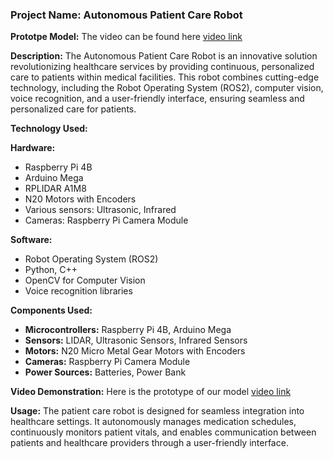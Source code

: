 ### Project Name: Autonomous Patient Care Robot

**Prototpe Model:**
The video can be found here [video link](https://youtu.be/6Nv3aHWfnFs)


**Description:** 
The Autonomous Patient Care Robot is an innovative solution revolutionizing healthcare services by providing continuous, personalized care to patients within medical facilities. This robot combines cutting-edge technology, including the Robot Operating System (ROS2), computer vision, voice recognition, and a user-friendly interface, ensuring seamless and personalized care for patients.

**Technology Used:** 

**Hardware:**
- Raspberry Pi 4B
- Arduino Mega
- RPLIDAR A1M8
- N20 Motors with Encoders
- Various sensors: Ultrasonic, Infrared
- Cameras: Raspberry Pi Camera Module

**Software:**
- Robot Operating System (ROS2)
- Python, C++
- OpenCV for Computer Vision
- Voice recognition libraries

**Components Used:** 
- **Microcontrollers:** Raspberry Pi 4B, Arduino Mega
- **Sensors:** LIDAR, Ultrasonic Sensors, Infrared Sensors
- **Motors:** N20 Micro Metal Gear Motors with Encoders
- **Cameras:** Raspberry Pi Camera Module
- **Power Sources:** Batteries, Power Bank

**Video Demonstration:** 
Here is the prototype of our model [video link](https://youtu.be/6Nv3aHWfnFs)

**Usage:** 
The patient care robot is designed for seamless integration into healthcare settings. It autonomously manages medication schedules, continuously monitors patient vitals, and enables communication between patients and healthcare providers through a user-friendly interface.
